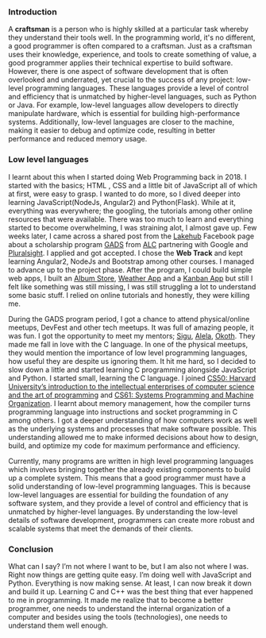 ### Introduction

A **craftsman** is a person who is highly skilled at a particular task whereby they understand their tools well. In the programming world, it's no different,  a good programmer is often compared to a craftsman. Just as a craftsman uses their knowledge, experience, and tools to create something of value, a good programmer applies their technical expertise to build software. However, there is one aspect of software development that is often overlooked and underrated, yet crucial to the success of any project: low-level programming languages. These languages provide a level of control and efficiency that is unmatched by higher-level languages, such as Python or Java. For example, low-level languages allow developers to directly manipulate hardware, which is essential for building high-performance systems. Additionally, low-level languages are closer to the machine, making it easier to debug and optimize code, resulting in better performance and reduced memory usage.

### Low level languages
I learnt about this when I started doing Web Programming back in 2018. I started with the basics; HTML , CSS and a little bit of JavaScript all of which at first, were easy to grasp. I wanted to do more, so I dived deeper into learning JavaScript(NodeJs, Angular2) and Python(Flask). While at it, everything was everywhere; the googling, the tutorials among other online resources that were available. There was too much to learn and everything started to become overwhelming, I was straining alot, I almost gave up. Few weeks later, I came across a shared post from the [Lakehub](https://www.facebook.com/LakeHub/) Facebook page about a scholarship program [GADS](https://www.pluralsight.com/partners/google/africa/gads-2022 "Google Africa Developers Scholarship") from [ALC](https://andela.com/learning-community/ "Andela Learning Community") partnering with Google and [Pluralsight](https://app.pluralsight.com/). I applied and got accepted. I chose the **Web Track** and kept learning Angular2, NodeJs and Bootstrap among other courses. I managed to advance up to the project phase. After the program, I could build simple web apps, I built an [Album Store](),  [Weather App]() and a [Kanban App]() but still I felt like something was still missing, I was still struggling a lot to understand some basic stuff. I relied on online tutorials and honestly, they were killing me.

During the GADS program period, I got a chance to attend physical/online meetups, DevFest and other tech meetups. It was full of amazing people, it was fun. I got the opportunity to meet my mentors; [Sigu](https://twitter.com/s_igu "Sigu Magwa"), [Alela](https://twitter.com/DeniseAllela "Denise Alela"), [Okoth](https://twitter.com/okothkongo "Okoth Kongo"). They made me fall in love with the C language. In one of the physical meetups, they would mention the importance of low level programming languages, how useful they are despite us ignoring them. It hit me hard, so I decided to slow down a little and started learning C programming alongside JavaScript and Python. I started small, learning the C language. I joined [CS50: Harvard University’s introduction to the intellectual enterprises of computer science and the art of programming](https://cs50.harvard.edu/x/2023/) and [CS61: Systems Programming and Machine Organization](https://cs61.seas.harvard.edu/site/2021/). I learnt about memory management, how the compiler turns programming language into instructions and socket programming in C among others. I got a deeper understanding of how computers work as well as the underlying systems and processes that make software possible. This understanding allowed me to make informed decisions about how to design, build, and optimize my code for maximum performance and efficiency.

Currently, many programs are written in high level programming languages which involves bringing together the already existing components to build up a complete system. This means that a good programmer must have a solid understanding of low-level programming languages. This is because low-level languages are essential for building the foundation of any software system, and they provide a level of control and efficiency that is unmatched by higher-level languages. By understanding the low-level details of software development, programmers can create more robust and scalable systems that meet the demands of their clients.

### Conclusion

What can I say? I’m not where I want to be, but I am also not where I was. Right now things are getting quite easy. I’m doing well with JavaScript and Python. Everything is now making sense. At least, I can now break it down and build it up. Learning C and C++ was the best thing that ever happened to me in programming. It made me realize that  to become a better programmer, one needs to understand the internal organization of a computer and besides using the tools (technologies), one needs to understand them well enough.
